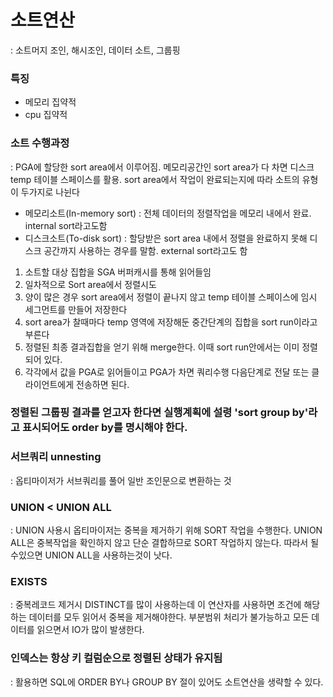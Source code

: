 # 소트연산
: 소트머지 조인, 해시조인, 데이터 소트, 그룹핑

### 특징
- 메모리 집약적
- cpu 집약적

### 소트 수행과정
: PGA에 할당한 sort area에서 이루어짐. 메모리공간인 sort area가 다 차면 디스크 temp 테이블 스페이스를 활용. sort area에서 작업이 완료되는지에 따라 소트의 유형이 두가지로 나뉜다

- 메모리소트(In-memory sort) : 전체 데이터의 정렬작업을 메모리 내에서 완료. internal sort라고도함
- 디스크소트(To-disk sort) : 할당받은 sort area 내에서 정렬을 완료하지 못해 디스크 공간까지 사용하는 경우를 말함. external sort라고도 함

1. 소트할 대상 집합을 SGA 버퍼캐시를 통해 읽어들임
2. 일차적으로 Sort area에서 정렬시도
3. 양이 많은 경우 sort area에서 정렬이 끝나지 않고 temp 테이블 스페이스에 임시 세그먼트를 만들어 저장한다
4. sort area가 찰때마다 temp 영역에 저장해둔 중간단계의 집합을 sort run이라고 부른다
5. 정렬된 최종 결과집합을 얻기 위해 merge한다. 이때 sort run안에서는 이미 정렬되어 있다.
6. 각각에서 값을 PGA로 읽어들이고 PGA가 차면 쿼리수행 다음단계로 전달 또는 클라이언트에게 전송하면 된다.

### 정렬된 그룹핑 결과를 얻고자 한다면 실행계획에 설령 'sort group by'라고 표시되어도 order by를 명시해야 한다.

### 서브쿼리 unnesting
: 옵티마이저가 서브쿼리를 풀어 일반 조인문으로 변환하는 것

### UNION < UNION ALL
: UNION 사용시 옵티마이저는 중복을 제거하기 위해 SORT 작업을 수행한다. UNION ALL은 중복작업을 확인하지 않고 단순 결합하므로 SORT 작업하지 않는다. 따라서 될수있으면 UNION ALL을 사용하는것이 낫다.

### EXISTS
: 중복레코드 제거시 DISTINCT를 많이 사용하는데 이 연산자를 사용하면 조건에 해당하는 데이터를 모두 읽어서 중복을 제거해야한다. 부분범위 처리가 불가능하고 모든 데이터를 읽으면서 IO가 많이 발생한다.

### 인덱스는 항상 키 컬럼순으로 정렬된 상태가 유지됨
: 활용하면  SQL에 ORDER BY나 GROUP BY 절이 있어도 소트연산을 생략할 수 있다.
